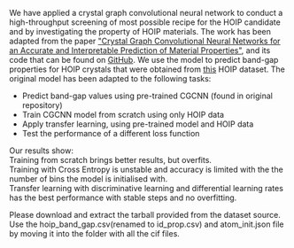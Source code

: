 We have applied a crystal graph convolutional neural network to conduct a high-throughput screening of most possible recipe for the HOIP candidate and by investigating the property of HOIP materials. The work has been adapted from the paper ["Crystal Graph Convolutional Neural Networks for an Accurate and Interpretable Prediction of Material Properties"](https://arxiv.org/abs/1710.10324), and its code that can be found on [GitHub](https://github.com/txie-93/cgcnn). We use the model to predict band-gap properties for HOIP crystals that were obtained from [this](https://www.nature.com/articles/sdata201757) HOIP dataset. The original model has been adapted to the following tasks:

- Predict band-gap values using pre-trained CGCNN (found in original repository)
- Train CGCNN model from scratch using only HOIP data
- Apply transfer learning, using pre-trained model and HOIP data
- Test the performance of a different loss function

Our results show:   
Training from scratch brings better results, but overfits.    
Training with Cross Entropy is unstable and accuracy is limited with the the number of bins the model is initialised with.   
Transfer learning with discriminative learning and differential learning rates has the best performance with stable steps and no overfitting.   

Please download and extract the tarball provided from the dataset source. Use the hoip_band_gap.csv(renamed to id_prop.csv) and atom_init.json file by moving it into the folder with all the cif files.
